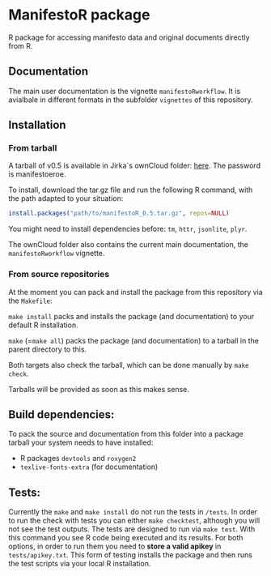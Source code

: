 # ManifestoR package

R package for accessing manifesto data and original documents directly from R.

## Documentation

The main user documentation is the vignette `manifestoRworkflow`.
It is avialbale in different formats in the subfolder `vignettes` of this repository.

## Installation

### From tarball

A tarball of v0.5 is available in Jirka`s ownCloud folder:
[here](https://cloud.wzb.eu/public.php?service=files&t=8b30d7bd0e9a18062fbeea6cf8f2e3f3).
The password is manifestoeroe.

To install, download the tar.gz file and run the following R command, with the path adapted to your situation:

```r
install.packages("path/to/manifestoR_0.5.tar.gz", repos=NULL)
```

You might need to install dependencies before: `tm`, `httr`, `jsonlite`, `plyr`.

The ownCloud folder also contains the current main documentation, the `manifestoRworkflow` vignette.


### From source repositories

At the moment you can pack and install the package from this repository via the `Makefile`:

`make install` packs and installs the package (and documentation) to your default R installation.

`make` (=`make all`) packs the package (and documentation) to a tarball in the parent directory to this.

Both targets also check the tarball, which can be done manually by `make check`.

Tarballs will be provided as soon as this makes sense.


## Build dependencies:

To pack the source and documentation from this folder into a package tarball your system needs to have installed:

* R packages `devtools` and `roxygen2`
* `texlive-fonts-extra` (for documentation)

## Tests:

Currently the `make` and `make install` do not run the tests in `/tests`. In order to run the check with tests
you can either `make checktest`, although you will not see the test outputs. The tests are designed to run
via `make test`. With this command you see R code being executed and its results. For both options, in order
to run them you need to **store a valid apikey** in `tests/apikey.txt`. This form of testing installs the package
and then runs the test scripts via your local R installation.